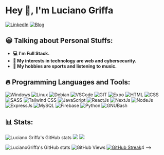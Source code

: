 <!--![head](https://uploads.jovemnerd.com.br/wp-content/uploads/2017/08/mr-robot.png)
-->
# Hey 👋, I'm Luciano Griffa
[![LinkedIn](https://img.shields.io/badge/linkedin-blue.svg?&style=for-the-badge&logo=linkedin&logoColor=white)](https://www.linkedin.com/in/lucianogriffa/)
[![Blog](https://img.shields.io/badge/blog-orange.svg?&style=for-the-badge&logo=blogger&logoColor=white)](https://lucianogriffa.github.io/)
## 😀 Talking about Personal Stuffs:
- **💻 I'm Full Stack.**
- **🤔 My interests in technology are web and cybersecurity.**
- **🎸 My hobbies are sports and listening to music.**
## 🔥 Programming Languages and Tools:
![Windows](https://img.shields.io/badge/windows-black.svg?&style=for-the-badge&logo=windows&logoColor=blue)
![Linux](https://img.shields.io/badge/Linux-black.svg?&style=for-the-badge&logo=Linux)
![Debian](https://img.shields.io/badge/Debian-black.svg?&style=for-the-badge&logo=debian&logoColor=red)
![VSCode](https://img.shields.io/badge/vscode-black.svg?&style=for-the-badge&logo=visualstudiocode&logoColor=blue)
![GIT](https://img.shields.io/badge/git-black.svg?&style=for-the-badge&logo=git&logoColor=orange)
![Expo](https://img.shields.io/badge/expo-black.svg?&style=for-the-badge&logo=expo&logoColor=white)
![HTML](https://img.shields.io/badge/html-black.svg?&style=for-the-badge&logo=html5&logoColor=orange)
![CSS](https://img.shields.io/badge/css-black.svg?&style=for-the-badge&logo=css3&logoColor=blue)
![SASS](https://img.shields.io/badge/sass-black.svg?&style=for-the-badge&logo=sass&logoColor=pink)
![Tailwind CSS](https://img.shields.io/badge/tailwind-black.svg?&style=for-the-badge&logo=tailwindcss&logoColor=blue)
![JavaScript](https://img.shields.io/badge/javascript-black.svg?&style=for-the-badge&logo=javascript&logoColor=yellow)
![ReactJs](https://img.shields.io/badge/react-black.svg?&style=for-the-badge&logo=react&logoColor=blue)
![NextJs](https://img.shields.io/badge/next.js-black.svg?&style=for-the-badge&logo=next.js&logoColor=white)
![NodeJs](https://img.shields.io/badge/node.js-black.svg?&style=for-the-badge&logo=node.js&logoColor=green)
![ExpressJs](https://img.shields.io/badge/express-black.svg?&style=for-the-badge&logo=express&logoColor=white)
![MySQL](https://img.shields.io/badge/mysql-black.svg?&style=for-the-badge&logo=mysql&logoColor=blue)
![Firebase](https://img.shields.io/badge/firebase-black.svg?&style=for-the-badge&logo=firebase&logoColor=yellow)
![Python](https://img.shields.io/badge/python-black.svg?&style=for-the-badge&logo=python&logoColor=python)
![GNUBash](https://img.shields.io/badge/gnubash-black.svg?&style=for-the-badge&logo=gnubash&logoColor=white)
<!-- ## 🎓 Programming Languages Learning:-->
## 📊 Stats:
![Luciano Griffa's GitHub stats](https://github-profile-summary-cards.vercel.app/api/cards/profile-details?username=LucianoGriffa&theme=transparent)
![](http://github-profile-summary-cards.vercel.app/api/cards/repos-per-language?username=LucianoGriffa&theme=transparent&exclude=html)
![](http://github-profile-summary-cards.vercel.app/api/cards/productive-time?username=LucianoGriffa&theme=transparent&utcOffset=3)

![LucianoGriffa's GitHub stats](https://github-readme-stats.vercel.app/api?username=LucianoGriffa&show_icons=true&theme=blue_green)
![GitHub Views](https://komarev.com/ghpvc/?username=LucianoGriffa&style=for-the-badge)
[![GitHub Streak](http://github-readme-streak-stats.herokuapp.com?user=LucianoGriffa&theme=blue_green&date_format=j%20M%5B%20Y%5D)](https://git.io/streak-stats)4
-->
